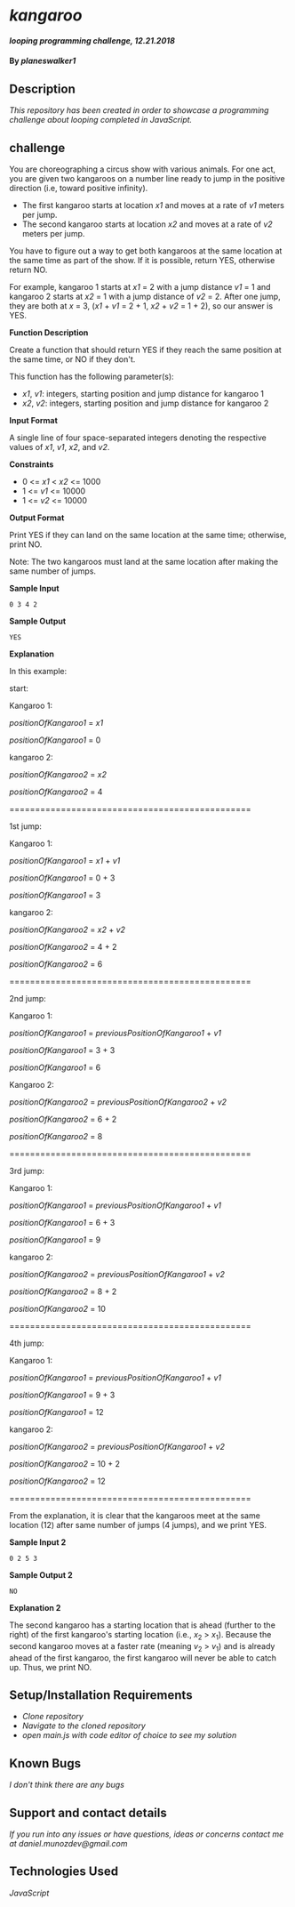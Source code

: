 # _kangaroo_

#### _looping programming challenge, 12.21.2018_

#### By _**planeswalker1**_

## Description

_This repository has been created in order to showcase a programming challenge about looping completed in JavaScript._

## challenge

You are choreographing a circus show with various animals. For one act, you are given two kangaroos on a number line ready to jump in the positive direction (i.e, toward positive infinity).

* The first kangaroo starts at location _x1_ and moves at a rate of _v1_ meters per jump.
* The second kangaroo starts at location _x2_ and moves at a rate of _v2_ meters per jump.

You have to figure out a way to get both kangaroos at the same location at the same time as part of the show. If it is possible, return YES, otherwise return NO.

For example, kangaroo 1 starts at _x1_ = 2 with a jump distance _v1_ = 1 and kangaroo 2 starts at _x2_ = 1 with a jump distance of _v2_ = 2. After one jump, they are both at _x_ = 3, (_x1_ + _v1_ = 2 + 1, _x2_ + _v2_ = 1 + 2), so our answer is YES.

**Function Description**

Create a function that should return YES if they reach the same position at the same time, or NO if they don't.

This function has the following parameter(s):

* _x1_, _v1_: integers, starting position and jump distance for kangaroo 1
* _x2_, _v2_: integers, starting position and jump distance for kangaroo 2

**Input Format**

A single line of four space-separated integers denoting the respective values of _x1_, _v1_, _x2_, and _v2_.

**Constraints**

* 0 <= _x1_ < _x2_ <= 1000
* 1 <= _v1_ <= 10000
* 1 <= _v2_ <= 10000

**Output Format**

Print YES if they can land on the same location at the same time; otherwise, print NO.

Note: The two kangaroos must land at the same location after making the same number of jumps.

**Sample Input**

```
0 3 4 2
```

**Sample Output**

```
YES
```

**Explanation**

In this example:

start:

Kangaroo 1:

_positionOfKangaroo1_ = _x1_

_positionOfKangaroo1_ = 0

kangaroo 2:

_positionOfKangaroo2_ = _x2_

_positionOfKangaroo2_ = 4

===============================================

1st jump:

Kangaroo 1:

_positionOfKangaroo1_ = _x1_ + _v1_

_positionOfKangaroo1_ = 0 + 3

_positionOfKangaroo1_ = 3

kangaroo 2:

_positionOfKangaroo2_ = _x2_ + _v2_

_positionOfKangaroo2_ = 4 + 2

_positionOfKangaroo2_ = 6

===============================================

2nd jump:

Kangaroo 1:

_positionOfKangaroo1_ = _previousPositionOfKangaroo1_ + _v1_

_positionOfKangaroo1_ = 3 + 3

_positionOfKangaroo1_ = 6

Kangaroo 2:

_positionOfKangaroo2_ = _previousPositionOfKangaroo2_ + _v2_

_positionOfKangaroo2_ = 6 + 2

_positionOfKangaroo2_ = 8

===============================================

3rd jump:

Kangaroo 1:

_positionOfKangaroo1_ = _previousPositionOfKangaroo1_ + _v1_

_positionOfKangaroo1_ = 6 + 3

_positionOfKangaroo1_ = 9

kangaroo 2:

_positionOfKangaroo2_ = _previousPositionOfKangaroo1_ + _v2_

_positionOfKangaroo2_ = 8 + 2

_positionOfKangaroo2_ = 10

===============================================

4th jump:

Kangaroo 1:

_positionOfKangaroo1_ = _previousPositionOfKangaroo1_ + _v1_

_positionOfKangaroo1_ = 9 + 3

_positionOfKangaroo1_ = 12

kangaroo 2:

_positionOfKangaroo2_ = _previousPositionOfKangaroo1_ + _v2_

_positionOfKangaroo2_ = 10 + 2

_positionOfKangaroo2_ = 12

===============================================

From the explanation, it is clear that the kangaroos meet at the same location (12) after same number of jumps (4 jumps), and we print YES.

**Sample Input 2**

```
0 2 5 3
```

**Sample Output 2**

```
NO
```

**Explanation 2**

The second kangaroo has a starting location that is ahead (further to the right) of the first kangaroo's starting location (i.e., _x_<sub>2</sub> > _x_<sub>1</sub>). Because the second kangaroo moves at a faster rate (meaning _v_<sub>2</sub> > _v_<sub>1</sub>) and is already ahead of the first kangaroo, the first kangaroo will never be able to catch up. Thus, we print NO.

## Setup/Installation Requirements

* _Clone repository_
* _Navigate to the cloned repository_
* _open main.js with code editor of choice to see my solution_

## Known Bugs

_I don't think there are any bugs_

## Support and contact details

_If you run into any issues or have questions, ideas or concerns contact me at daniel.munozdev@gmail.com_

## Technologies Used

_JavaScript_